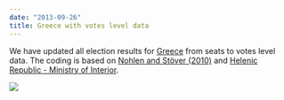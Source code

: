 ```yaml
---
date: "2013-09-26"
title: Greece with votes level data
---
```


We have updated all election results for [Greece](http://dev.parlgov.org/data/grc/election-parliament/) from seats to votes level data. The coding is based on [Nohlen and Stöver (2010)](http://dev.parlgov.org/documentation/data_sources/#no2010) and [Helenic Republic - Ministry of Interior](http://www.ypes.gr/en).

![](/images/parliament-european-union.jpg)
